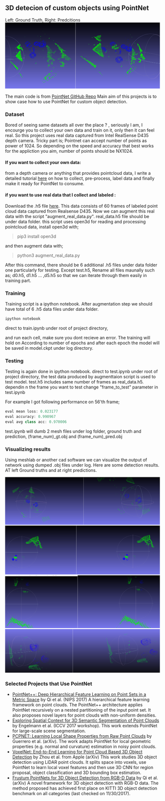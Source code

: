 ## 3D detecion of custom objects using PointNet
Left: Ground Truth, Right: Predcitions
![.](log//teaser.png)



The main code is from <a href="https://github.com/charlesq34/pointnet" target="_blank">PointNet GitHub Repo<a>
Main aim of this projects is to show case how to use PointNet for custom object detection. 

### Dataset

Bored of seeing same datasets all over the place ? , seriously I am, I encourge you to collect your own data and train on it, only then it can feel real. 
So this project uses real data captured from Intel RealSense D435 depth camera. 
Tricky part is; Pointnet can accept number of points as power of 1024. 
So depending on the speed and accuracy that best works for the appliction you aim, 
number of points should be NX1024.

#### If you want to collect your own data:
from a depth camera or anything that provides pointcloud data, I write a detailed tutorial [here](PREPARE_DATA.md) on how to collect, pre-process, label data and finally make it ready for PointNet to consume.

#### if you want to use real data that I collect and labeled :
Download the .h5 file [here](https://drive.google.com/open?id=10CUXVLeIvodVYnCgs1bf1cvz3h2xVdw2). This data consists of 60 frames of labeled point cloud data captured from Realsense D435. Now we can augment this real data with the script "augment_real_data.py".  real_data.h5 file should be under data folder.
this script uses open3d for reading and processing pointcloud data, 
install open3d with;
> pip3 install open3d

and then augment data with; 

> python3 augment_real_data.py

After this command, there should be 6 additional .h5 files under data folder one particularly for testing. Except test.h5, Rename all  files maunally such as; d0.h5, d1.h5 ... ,d5.h5 so that we can iterate through them easily in training part. 

### Training
Training script is a ipython notebook.
After augmentation step we should have total of 6 .h5 data files under data folder.

```cpp
ipython notebook 
```
direct to train.ipynb under root of project directory, 

and run each cell, make sure you dont recieve an error.
The training will hold on According to number of epochs and after each epoch the model will be saved in model.ckpt under log directory.

### Testing
Testing is again done in ipython notebook. direct to test.ipynb under root of project directory,
the test data produced by augmenttaion script is used to test model. test.h5 includes same number of frames as real_data.h5. dependin n the frame you want to test change "frame_to_test" parameter in test.ipynb

For example I got following performance on 56'th frame;
```cpp
eval mean loss: 0.023177
eval accuracy: 0.990967
eval avg class acc: 0.970006
```
test.ipynb will dumb 2 mesh files under log folder, ground truth and prediction, (frame_num)_gt.obj and (frame_num)_pred.obj
### Visualizing results
Using meshlab or another cad software we can visualize the output of network using dumped .obj files under log. Here are some detection results. 
AT left Ground truths and at right predictions.

![.](log//1.png)
![.](log//2.png)
![.](log//3.png)
![.](log//4.png)


### Selected Projects that Use PointNet

* <a href="http://stanford.edu/~rqi/pointnet2/" target="_blank">PointNet++: Deep Hierarchical Feature Learning on Point Sets in a Metric Space</a> by Qi et al. (NIPS 2017) A hierarchical feature learning framework on point clouds. The PointNet++ architecture applies PointNet recursively on a nested partitioning of the input point set. It also proposes novel layers for point clouds with non-uniform densities.
* <a href="http://openaccess.thecvf.com/content_ICCV_2017_workshops/papers/w13/Engelmann_Exploring_Spatial_Context_ICCV_2017_paper.pdf" target="_blank">Exploring Spatial Context for 3D Semantic Segmentation of Point Clouds</a> by Engelmann et al. (ICCV 2017 workshop). This work extends PointNet for large-scale scene segmentation.
* <a href="https://arxiv.org/abs/1710.04954" target="_blank">PCPNET: Learning Local Shape Properties from Raw Point Clouds</a> by Guerrero et al. (arXiv). The work adapts PointNet for local geometric properties (e.g. normal and curvature) estimation in noisy point clouds.
* <a href="https://arxiv.org/abs/1711.06396" target="_blank">VoxelNet: End-to-End Learning for Point Cloud Based 3D Object Detection</a> by Zhou et al. from Apple (arXiv) This work studies 3D object detection using LiDAR point clouds. It splits space into voxels, use PointNet to learn local voxel features and then use 3D CNN for region proposal, object classification and 3D bounding box estimation.
* <a href="https://arxiv.org/abs/1711.08488" target="_blank">Frustum PointNets for 3D Object Detection from RGB-D Data</a> by Qi et al. (arXiv) A novel framework for 3D object detection with RGB-D data. The method proposed has achieved first place on KITTI 3D object detection benchmark on all categories (last checked on 11/30/2017).



